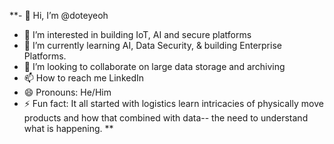 **- 👋 Hi, I’m @doteyeoh
- 👀 I’m interested in building IoT, AI and secure platforms
- 🌱 I’m currently learning AI, Data Security, & building Enterprise Platforms.
- 💞️ I’m looking to collaborate on large data storage and archiving
- 📫 How to reach me LinkedIn
- 😄 Pronouns: He/Him
- ⚡ Fun fact: It all started with logistics learn intricacies of physically move products and how that combined with data-- the need to understand what is happening.
**
